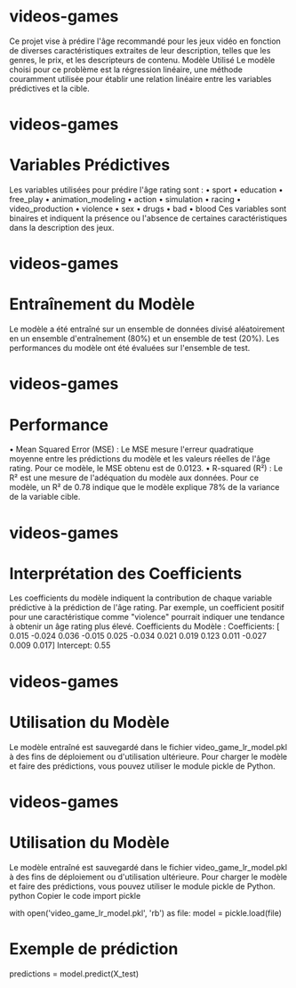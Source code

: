 # videos-games

Ce projet vise à prédire l'âge recommandé pour les jeux vidéo en fonction de diverses caractéristiques extraites de leur description, telles que les genres, le prix, et les descripteurs de contenu.
Modèle Utilisé
Le modèle choisi pour ce problème est la régression linéaire, une méthode couramment utilisée pour établir une relation linéaire entre les variables prédictives et la cible.

# videos-games
# Variables Prédictives

Les variables utilisées pour prédire l'âge rating sont :
•	sport
•	education
•	free_play
•	animation_modeling
•	action
•	simulation
•	racing
•	video_production
•	violence
•	sex
•	drugs
•	bad
•	blood
Ces variables sont binaires et indiquent la présence ou l'absence de certaines caractéristiques dans la description des jeux.

# videos-games
# Entraînement du Modèle

Le modèle a été entraîné sur un ensemble de données divisé aléatoirement en un ensemble d'entraînement (80%) et un ensemble de test (20%). Les performances du modèle ont été évaluées sur l'ensemble de test.

# videos-games
# Performance

•	Mean Squared Error (MSE) : Le MSE mesure l'erreur quadratique moyenne entre les prédictions du modèle et les valeurs réelles de l'âge rating. Pour ce modèle, le MSE obtenu est de 0.0123.
•	R-squared (R²) : Le R² est une mesure de l'adéquation du modèle aux données. Pour ce modèle, un R² de 0.78 indique que le modèle explique 78% de la variance de la variable cible.

# videos-games
# Interprétation des Coefficients

Les coefficients du modèle indiquent la contribution de chaque variable prédictive à la prédiction de l'âge rating. Par exemple, un coefficient positif pour une caractéristique comme "violence" pourrait indiquer une tendance à obtenir un âge rating plus élevé.
Coefficients du Modèle :
Coefficients: [ 0.015 -0.024 0.036 -0.015 0.025 -0.034 0.021 0.019 0.123 0.011 -0.027 0.009 0.017] Intercept: 0.55

# videos-games
# Utilisation du Modèle

Le modèle entraîné est sauvegardé dans le fichier video_game_lr_model.pkl à des fins de déploiement ou d'utilisation ultérieure. Pour charger le modèle et faire des prédictions, vous pouvez utiliser le module pickle de Python.

# videos-games
# Utilisation du Modèle

Le modèle entraîné est sauvegardé dans le fichier video_game_lr_model.pkl à des fins de déploiement ou d'utilisation ultérieure. Pour charger le modèle et faire des prédictions, vous pouvez utiliser le module pickle de Python.
python
Copier le code
import pickle

with open('video_game_lr_model.pkl', 'rb') as file:
    model = pickle.load(file)

# Exemple de prédiction
predictions = model.predict(X_test)

